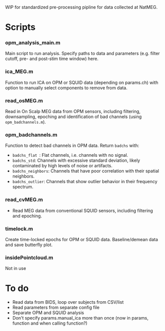 
WIP for standardized pre-processing pipline for data collected at NatMEG.

# Scripts
### opm_analysis_main.m
Main script to run analysis. Specify paths to data and parameters (e.g. filter cutoff, pre- and post-stim time window) here.

### ica_MEG.m
Function to run ICA on OPM or SQUID data (depending on params.ch) with option to manually select components to remove from data.

### read_osMEG.m
Read in On Scalp MEG data from OPM sensors, including filtering, downsampling, epoching and identification of bad channels (using `opm_badchannels.m`).

### opm_badchannels.m
Function to detect bad channels in OPM data. Return `badchs` with:
- `badchs_flat `: Flat channels, i.e. channels with no signal.
- `badchs_std`: Channels with excessive standard deviation, likely contaminated by high levels of noise or artifacts.
- `badchs_neighbors`: Channels that have poor correlation with their spatial neighbors.
- `badchs_outlier`: Channels that show outlier behavior in their frequency spectrum.

### read_cvMEG.m
- Read MEG data from conventional SQUID sensors, including filtering and epoching.

### timelock.m
Create time-locked epochs for OPM or SQUID data. Baseline/demean data and save butterfly plot.

### insidePointcloud.m
Not in use

# To do
- Read data from BIDS, loop over subjects from CSV/list
- Read parameters from separate config file
- Separate OPM and SQUID analysis
- Don't specify params.manual_ica more than once (now in params, function and when calling function?)
    


